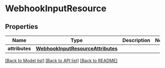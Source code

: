 # WebhookInputResource

## Properties
Name | Type | Description | Notes
------------ | ------------- | ------------- | -------------
**attributes** | [**WebhookInputResourceAttributes**](WebhookInputResourceAttributes.md) |  | 

[[Back to Model list]](../README.md#documentation-for-models) [[Back to API list]](../README.md#documentation-for-api-endpoints) [[Back to README]](../README.md)


